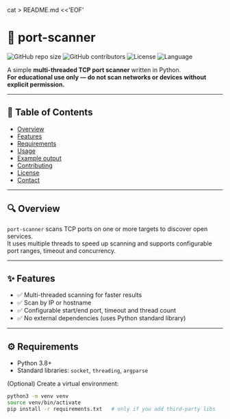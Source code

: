 cat > README.md <<'EOF'
# 🚀 port-scanner

![GitHub repo size](https://img.shields.io/github/repo-size/ayoub-oubaji/port-scanner)
![GitHub contributors](https://img.shields.io/github/contributors/ayoub-oubaji/port-scanner)
![License](https://img.shields.io/github/license/ayoub-oubaji/port-scanner)
![Language](https://img.shields.io/github/languages/top/ayoub-oubaji/port-scanner)

A simple **multi-threaded TCP port scanner** written in Python.  
**For educational use only — do not scan networks or devices without explicit permission.**

---

## 📌 Table of Contents
- [Overview](#-overview)  
- [Features](#-features)  
- [Requirements](#-requirements)  
- [Usage](#-usage)  
- [Example output](#-example-output)  
- [Contributing](#-contributing)  
- [License](#-license)  
- [Contact](#-contact)

---

## 🔍 Overview
`port-scanner` scans TCP ports on one or more targets to discover open services.  
It uses multiple threads to speed up scanning and supports configurable port ranges, timeout and concurrency.

---

## ✨ Features
- ✅ Multi-threaded scanning for faster results  
- ✅ Scan by IP or hostname  
- ✅ Configurable start/end port, timeout and thread count  
- ✅ No external dependencies (uses Python standard library)

---

## ⚙️ Requirements
- Python 3.8+
- Standard libraries: `socket`, `threading`, `argparse`

(Optional) Create a virtual environment:
```bash
python3 -m venv venv
source venv/bin/activate
pip install -r requirements.txt   # only if you add third-party libs
